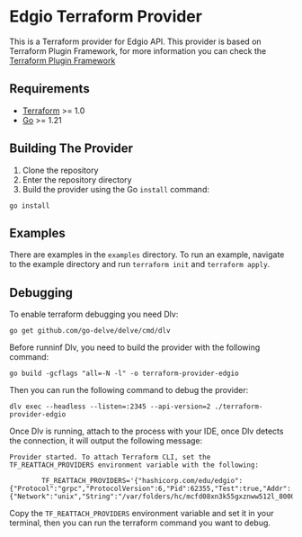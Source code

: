 # Edgio Terraform Provider

This is a Terraform provider for Edgio API. This provider is based on Terraform Plugin Framework, for more information you can check the [Terraform Plugin Framework](https://github.com/hashicorp/terraform-plugin-framework)

## Requirements

- [Terraform](https://developer.hashicorp.com/terraform/downloads) >= 1.0
- [Go](https://golang.org/doc/install) >= 1.21

## Building The Provider

1. Clone the repository
1. Enter the repository directory
1. Build the provider using the Go `install` command:

```shell
go install
```

## Examples

There are examples in the `examples` directory. To run an example, navigate to the example directory and run `terraform init` and `terraform apply`.

## Debugging

To enable terraform debugging you need Dlv:

```shell
go get github.com/go-delve/delve/cmd/dlv
```

Before runninf Dlv, you need to build the provider with the following command:

```shell
go build -gcflags "all=-N -l" -o terraform-provider-edgio
```

Then you can run the following command to debug the provider:

```shell
dlv exec --headless --listen=:2345 --api-version=2 ./terraform-provider-edgio
```

Once Dlv is running, attach to the process with your IDE, once Dlv detects the connection, it will output the following message:

```shell
Provider started. To attach Terraform CLI, set the TF_REATTACH_PROVIDERS environment variable with the following:

        TF_REATTACH_PROVIDERS='{"hashicorp.com/edu/edgio":{"Protocol":"grpc","ProtocolVersion":6,"Pid":62355,"Test":true,"Addr":{"Network":"unix","String":"/var/folders/hc/mcfd08xn3k55gxznww512l_80000gn/T/plugin4155344464"}}}'
```

Copy the `TF_REATTACH_PROVIDERS` environment variable and set it in your terminal, then you can run the terraform command you want to debug.


